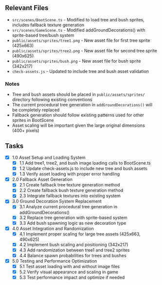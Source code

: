 ## Relevant Files

- `src/scenes/BootScene.ts` - Modified to load tree and bush sprites, includes fallback texture generation
- `src/scenes/GameScene.ts` - Modified addGroundDecorations() with sprite-based tree/bush system
- `public/assets/sprites/tree1.png` - New asset file for first tree sprite (425x663)
- `public/assets/sprites/tree2.png` - New asset file for second tree sprite (490x625) 
- `public/assets/sprites/bush.png` - New asset file for bush sprite (342x217)
- `check-assets.js` - Updated to include tree and bush asset validation

### Notes

- Tree and bush assets should be placed in `public/assets/sprites/` directory following existing conventions
- The current procedural tree generation in `addGroundDecorations()` will be completely replaced
- Fallback generation should follow existing patterns used for other sprites in BootScene
- Asset scaling will be important given the large original dimensions (400+ pixels)

## Tasks

- [x] 1.0 Asset Setup and Loading System
  - [x] 1.1 Add tree1, tree2, and bush image loading calls to BootScene.ts
  - [x] 1.2 Update check-assets.js to include new tree and bush assets
  - [x] 1.3 Verify asset loading with proper error handling
- [x] 2.0 Fallback Asset Generation
  - [x] 2.1 Create fallback tree texture generation method
  - [x] 2.2 Create fallback bush texture generation method
  - [x] 2.3 Integrate fallback textures into existing system
- [x] 3.0 Ground Decoration System Replacement
  - [x] 3.1 Analyze current procedural tree generation in addGroundDecorations()
  - [x] 3.2 Replace tree generation with sprite-based system
  - [x] 3.3 Add bush spawning logic as new decoration type
- [x] 4.0 Asset Integration and Randomization
  - [x] 4.1 Implement proper scaling for large tree assets (425x663, 490x625)
  - [x] 4.2 Implement bush scaling and positioning (342x217)
  - [x] 4.3 Add randomization between tree1 and tree2 sprites
  - [x] 4.4 Balance spawn probabilities for trees and bushes
- [x] 5.0 Testing and Performance Optimization
  - [x] 5.1 Test asset loading with and without image files
  - [x] 5.2 Verify visual appearance and scaling in game
  - [x] 5.3 Test performance impact and optimize if needed 